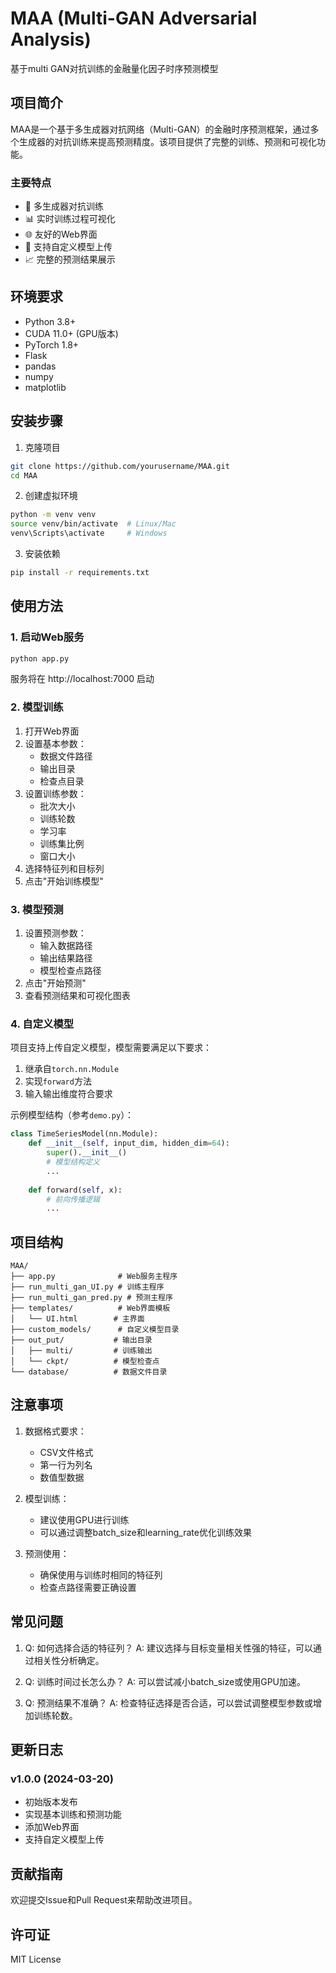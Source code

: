 # MAA (Multi-GAN Adversarial Analysis)

基于multi GAN对抗训练的金融量化因子时序预测模型

## 项目简介

MAA是一个基于多生成器对抗网络（Multi-GAN）的金融时序预测框架，通过多个生成器的对抗训练来提高预测精度。该项目提供了完整的训练、预测和可视化功能。

### 主要特点

- 🎯 多生成器对抗训练
- 📊 实时训练过程可视化
- 🌐 友好的Web界面
- 🔄 支持自定义模型上传
- 📈 完整的预测结果展示

## 环境要求

- Python 3.8+
- CUDA 11.0+ (GPU版本)
- PyTorch 1.8+
- Flask
- pandas
- numpy
- matplotlib

## 安装步骤

1. 克隆项目
```bash
git clone https://github.com/yourusername/MAA.git
cd MAA
```

2. 创建虚拟环境
```bash
python -m venv venv
source venv/bin/activate  # Linux/Mac
venv\Scripts\activate     # Windows
```

3. 安装依赖
```bash
pip install -r requirements.txt
```

## 使用方法

### 1. 启动Web服务

```bash
python app.py
```

服务将在 http://localhost:7000 启动

### 2. 模型训练

1. 打开Web界面
2. 设置基本参数：
   - 数据文件路径
   - 输出目录
   - 检查点目录
3. 设置训练参数：
   - 批次大小
   - 训练轮数
   - 学习率
   - 训练集比例
   - 窗口大小
4. 选择特征列和目标列
5. 点击"开始训练模型"

### 3. 模型预测

1. 设置预测参数：
   - 输入数据路径
   - 输出结果路径
   - 模型检查点路径
2. 点击"开始预测"
3. 查看预测结果和可视化图表

### 4. 自定义模型

项目支持上传自定义模型，模型需要满足以下要求：

1. 继承自`torch.nn.Module`
2. 实现`forward`方法
3. 输入输出维度符合要求

示例模型结构（参考`demo.py`）：
```python
class TimeSeriesModel(nn.Module):
    def __init__(self, input_dim, hidden_dim=64):
        super().__init__()
        # 模型结构定义
        ...
    
    def forward(self, x):
        # 前向传播逻辑
        ...
```

## 项目结构

```
MAA/
├── app.py              # Web服务主程序
├── run_multi_gan_UI.py # 训练主程序
├── run_multi_gan_pred.py # 预测主程序
├── templates/          # Web界面模板
│   └── UI.html        # 主界面
├── custom_models/      # 自定义模型目录
├── out_put/           # 输出目录
│   ├── multi/         # 训练输出
│   └── ckpt/          # 模型检查点
└── database/          # 数据文件目录
```

## 注意事项

1. 数据格式要求：
   - CSV文件格式
   - 第一行为列名
   - 数值型数据

2. 模型训练：
   - 建议使用GPU进行训练
   - 可以通过调整batch_size和learning_rate优化训练效果

3. 预测使用：
   - 确保使用与训练时相同的特征列
   - 检查点路径需要正确设置

## 常见问题

1. Q: 如何选择合适的特征列？
   A: 建议选择与目标变量相关性强的特征，可以通过相关性分析确定。

2. Q: 训练时间过长怎么办？
   A: 可以尝试减小batch_size或使用GPU加速。

3. Q: 预测结果不准确？
   A: 检查特征选择是否合适，可以尝试调整模型参数或增加训练轮数。

## 更新日志

### v1.0.0 (2024-03-20)
- 初始版本发布
- 实现基本训练和预测功能
- 添加Web界面
- 支持自定义模型上传

## 贡献指南

欢迎提交Issue和Pull Request来帮助改进项目。

## 许可证

MIT License